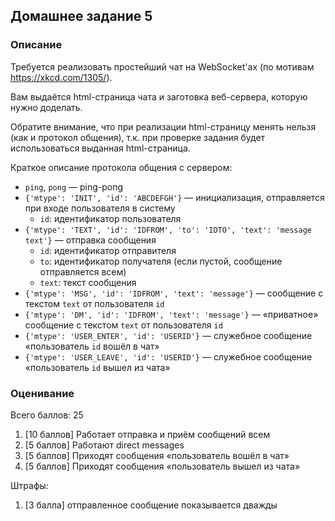 ## Домашнее задание 5

### Описание

Требуется реализовать простейший чат на WebSocket'ах (по мотивам https://xkcd.com/1305/).

Вам выдаётся html-страница чата и заготовка веб-сервера, которую нужно доделать.

Обратите внимание, что при реализации html-страницу менять нельзя (как и протокол общения), т.к. при проверке задания будет использоваться выданная html-страница.

Краткое описание протокола общения с сервером:

* `ping`, `pong` — ping-pong
* `{'mtype': 'INIT', 'id': 'ABCDEFGH'}` — инициализация, отправляется при входе пользователя в систему
    - `id`: идентификатор пользователя
* `{'mtype': 'TEXT', 'id': 'IDFROM', 'to': 'IDTO', 'text': 'message text'}` — отправка сообщения
    - `id`: идентификатор отправителя
    - `to`: идентификатор получателя (если пустой, сообщение отправляется всем)
    - `text`: текст сообщения
* `{'mtype': 'MSG', 'id': 'IDFROM', 'text': 'message'}` — сообщение с текстом `text` от пользователя `id`
* `{'mtype': 'DM', 'id': 'IDFROM', 'text': 'message'}` — «приватное» сообщение с текстом `text` от пользователя `id`
* `{'mtype': 'USER_ENTER', 'id': 'USERID'}` — служебное сообщение «пользователь `id` вошёл в чат»
* `{'mtype': 'USER_LEAVE', 'id': 'USERID'}` — служебное сообщение «пользователь `id` вышел из чата»

### Оценивание

Всего баллов: 25

1. [10 баллов] Работает отправка и приём сообщений всем
2. [5 баллов] Работают direct messages
3. [5 баллов] Приходят сообщения «пользователь вошёл в чат»
4. [5 баллов] Приходят сообщения «пользователь вышел из чата»

Штрафы:

1. [3 балла] отправленное сообщение показывается дважды
